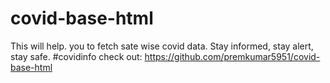 # covid-base-html
This will help. you to fetch sate wise covid data.
Stay informed, stay alert, stay safe. 
#covidinfo
check out: https://github.com/premkumar5951/covid-base-html 
